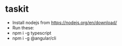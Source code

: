 # taskit

* Install nodejs from https://nodejs.org/en/download/
* Run these:
* npm i -g typescript 
* npm i -g @angular/cli